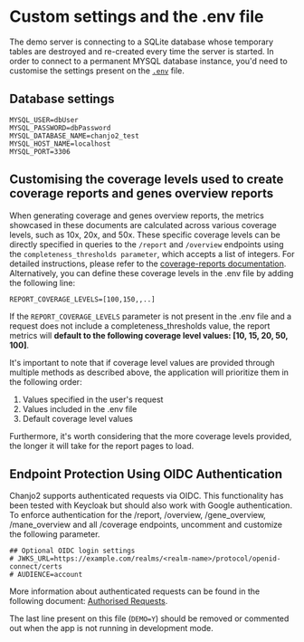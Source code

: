 # Custom settings and the .env file

The demo server is connecting to a SQLite database whose temporary tables are destroyed and re-created every time the server is started.
In order to connect to a permanent MYSQL database instance, you'd need to customise the settings present on the [`.env`](https://github.com/Clinical-Genomics/chanjo2/blob/main/.env) file.

## Database settings
```
MYSQL_USER=dbUser
MYSQL_PASSWORD=dbPassword
MYSQL_DATABASE_NAME=chanjo2_test
MYSQL_HOST_NAME=localhost
MYSQL_PORT=3306
```

## Customising the coverage levels used to create coverage reports and genes overview reports

When generating coverage and genes overview reports, the metrics showcased in these documents are calculated across various coverage levels, such as 10x, 20x, and 50x.
These specific coverage levels can be directly specified in queries to the `/report` and `/overview` endpoints using the `completeness_thresholds parameter`, which accepts a list of integers. 
For detailed instructions, please refer to the [coverage-reports documentation](../usage/coverage-reports.md).
Alternatively, you can define these coverage levels in the .env file by adding the following line:

```
REPORT_COVERAGE_LEVELS=[100,150,,..]
```

If the `REPORT_COVERAGE_LEVELS` parameter is not present in the .env file and a request does not include a completeness_thresholds value, the report metrics will **default to the following coverage level values: [10, 15, 20, 50, 100]**.

It's important to note that if coverage level values are provided through multiple methods as described above, the application will prioritize them in the following order:

1. Values specified in the user's request
2. Values included in the .env file
3. Default coverage level values

Furthermore, it's worth considering that the more coverage levels provided, the longer it will take for the report pages to load.

## Endpoint Protection Using OIDC Authentication

Chanjo2 supports authenticated requests via OIDC. This functionality has been tested with Keycloak but should also work with Google authentication.
To enforce authentication for the /report, /overview, /gene_overview, /mane_overview and all /coverage endpoints, uncomment and customize the following parameter.

```
## Optional OIDC login settings
# JWKS_URL=https://example.com/realms/<realm-name>/protocol/openid-connect/certs
# AUDIENCE=account
```

More information about authenticated requests can be found in the following document: [Authorised Requests](../usage/authorised_requests.md).

The last line present on this file (`DEMO=Y`) should be removed or commented out when the app is not running in development mode.